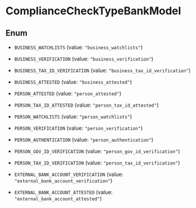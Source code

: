 

# ComplianceCheckTypeBankModel

## Enum


* `BUSINESS_WATCHLISTS` (value: `"business_watchlists"`)

* `BUSINESS_VERIFICATION` (value: `"business_verification"`)

* `BUSINESS_TAX_ID_VERIFICATION` (value: `"business_tax_id_verification"`)

* `BUSINESS_ATTESTED` (value: `"business_attested"`)

* `PERSON_ATTESTED` (value: `"person_attested"`)

* `PERSON_TAX_ID_ATTESTED` (value: `"person_tax_id_attested"`)

* `PERSON_WATCHLISTS` (value: `"person_watchlists"`)

* `PERSON_VERIFICATION` (value: `"person_verification"`)

* `PERSON_AUTHENTICATION` (value: `"person_authentication"`)

* `PERSON_GOV_ID_VERIFICATION` (value: `"person_gov_id_verification"`)

* `PERSON_TAX_ID_VERIFICATION` (value: `"person_tax_id_verification"`)

* `EXTERNAL_BANK_ACCOUNT_VERIFICATION` (value: `"external_bank_account_verification"`)

* `EXTERNAL_BANK_ACCOUNT_ATTESTED` (value: `"external_bank_account_attested"`)



